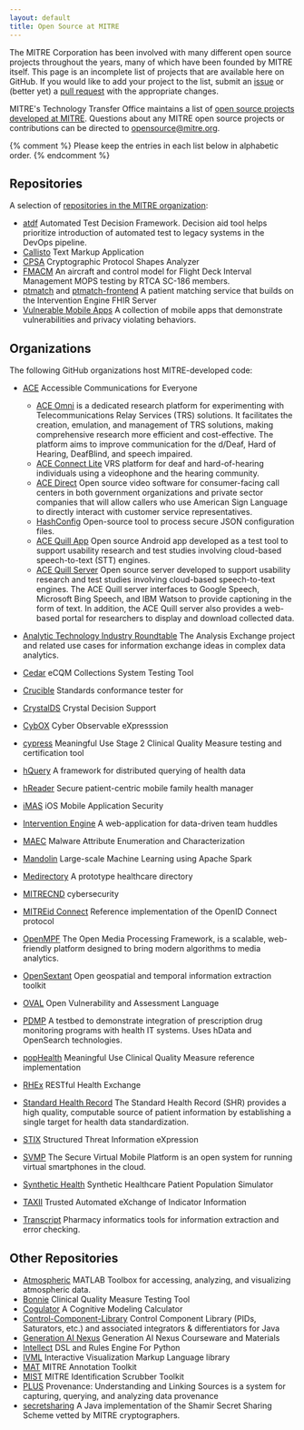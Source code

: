 ```yaml
---
layout: default
title: Open Source at MITRE
---
```


The MITRE Corporation has been involved with many different open source
projects throughout the years, many of which have been founded by MITRE itself.
This page is an incomplete list of projects that are available here on GitHub.
If you would like to add your project to the list, submit an
[issue](https://github.com/mitre/mitre.github.io/issues) or (better yet) a
[pull request](https://github.com/mitre/mitre.github.io/pulls) with the
appropriate changes.

MITRE's Technology Transfer Office maintains a list of [open source projects
developed at
MITRE](https://www.mitre.org/research/technology-transfer/open-source-software).
Questions about any MITRE open source projects or contributions can be directed
to [opensource@mitre.org](mailto:opensource@mitre.org).

{% comment %} Please keep the entries in each list below in alphabetic order. {% endcomment %}

## Repositories

A selection of [repositories in the MITRE organization](https://github.com/mitre):

* [atdf](https://github.com/mitre/atdf) Automated Test Decision Framework. Decision aid tool helps prioritize introduction of automated test to legacy systems in the DevOps pipeline.
* [Callisto](https://mitre.github.io/callisto/) Text Markup Application
* [CPSA](https://github.com/mitre/cpsa) Cryptographic Protocol Shapes Analyzer
* [FMACM](https://github.com/mitre/fmacm) An aircraft and control model for Flight Deck Interval Management MOPS testing by RTCA SC-186 members.
* [ptmatch](https://github.com/mitre/ptmatch) and [ptmatch-frontend](https://github.com/mitre/ptmatch-frontend) A patient matching service that builds on the Intervention Engine FHIR Server
* [Vulnerable Mobile Apps](https://mitre.github.io/vulnerable-mobile-apps/) A collection of mobile apps that demonstrate vulnerabilities and privacy violating behaviors.

## Organizations

The following GitHub organizations host MITRE-developed code:

* [ACE](https://github.com/mitrefccace) Accessible Communications for Everyone

  * [ACE Omni](https://github.com/mitrefccace/ace-omni) is a dedicated research platform for experimenting with Telecommunications Relay Services (TRS) solutions. It facilitates the creation, emulation, and management of TRS solutions, making comprehensive research more efficient and cost-effective. The platform aims to improve communication for the d/Deaf, Hard of Hearing, DeafBlind, and speech impaired.
  * [ACE Connect Lite](https://github.com/mitrefccace/aceconnectlite-public) VRS platform for deaf and hard-of-hearing individuals using a videophone and the hearing community.
  * [ACE Direct](https://github.com/mitre-ace-direct) Open source video software for consumer-facing call centers in both government organizations and private sector companies that will allow callers who use American Sign Language to directly interact with customer service representatives.
  * [HashConfig](https://github.com/mitrefccace/hashconfig) Open-source tool to process secure JSON configuration files.
  * [ACE Quill App](https://github.com/mitrefccace/ace-quill-app) Open source Android app developed as a test tool to support usability research and test studies involving cloud-based speech-to-text (STT) engines.
  * [ACE Quill Server](https://github.com/mitrefccace/ace-quill-server) Open source server developed to support usability research and test studies involving cloud-based speech-to-text engines. The ACE Quill server interfaces to Google Speech, Microsoft Bing Speech, and IBM Watson to provide captioning in the form of text. In addition, the ACE Quill server also provides a web-based portal for researchers to display and download collected data.

* [Analytic Technology Industry Roundtable](https://analytic-roundtable.github.io/) The Analysis Exchange project and related use cases for information exchange ideas in complex data analytics.
* [Cedar](https://github.com/mitre/cedar/) eCQM Collections System Testing Tool
* [Crucible](https://github.com/fhir-crucible) Standards conformance tester for
* [CrystalDS](https://github.com/crystal-ds) Crystal Decision Support
* [CybOX](https://github.com/CybOXProject) Cyber Observable eXpresssion
* [cypress](https://github.com/projectcypress) Meaningful Use Stage 2 Clinical Quality Measure testing and certification tool
* [hQuery](https://github.com/hquery) A framework for distributed querying of health data
* [hReader](https://github.com/projecthreader/) Secure patient-centric mobile family health manager
* [iMAS](https://github.com/project-imas) iOS Mobile Application Security
* [Intervention Engine](https://github.com/intervention-engine/) A web-application for data-driven team huddles
* [MAEC](https://github.com/MAECProject) Malware Attribute Enumeration and Characterization
* [Mandolin](https://github.com/project-mandolin) Large-scale Machine Learning using Apache Spark
* [Medirectory](https://github.com/Medirectory) A prototype healthcare directory
* [MITRECND](https://github.com/mitrecnd) cybersecurity
* [MITREid Connect](https://github.com/mitreid-connect) Reference implementation of the OpenID Connect protocol
* [OpenMPF](https://openmpf.github.io/) The Open Media Processing Framework, is a scalable, web-friendly platform designed to bring modern algorithms to media analytics.
* [OpenSextant](https://opensextant.github.io/) Open geospatial and temporal information extraction toolkit
* [OVAL](https://github.com/OVALProject) Open Vulnerability and Assessment Language
* [PDMP](https://github.com/project-pdmp) A testbed to demonstrate integration of prescription drug monitoring programs with health IT systems. Uses hData and OpenSearch technologies.
* [popHealth](https://github.com/pophealth) Meaningful Use Clinical Quality Measure reference implementation
* [RHEx](https://github.com/project-rhex) RESTful Health Exchange
* [Standard Health Record](https://github.com/standardhealth/) The Standard Health Record (SHR) provides a high quality, computable source of patient information by establishing a single target for health data standardization.
* [STIX](https://github.com/STIXProject) Structured Threat Information eXpression
* [SVMP](https://svmp.github.io) The Secure Virtual Mobile Platform is an open system for running virtual smartphones in the cloud.
* [Synthetic Health](https://github.com/synthetichealth/) Synthetic Healthcare Patient Population Simulator
* [TAXII](https://github.com/TAXIIProject) Trusted Automated eXchange of Indicator Information
* [Transcript](https://github.com/project-transcript/) Pharmacy informatics tools for information extraction and error checking.

## Other Repositories

* [Atmospheric](https://github.com/atmospheric/atmospheric) MATLAB Toolbox for accessing, analyzing, and visualizing atmospheric data.
* [Bonnie](https://github.com/projecttacoma/bonnie) Clinical Quality Measure Testing Tool
* [Cogulator](http://cogulator.github.io/Cogulator/) A Cognitive Modeling Calculator
* [Control-Component-Library](https://github.com/buffetboy2001/Control-Component-Library) Control Component Library (PIDs, Saturators, etc.) and associated integrators &amp; differentiators for Java
* [Generation AI Nexus](https://github.com/Generation-AI-Nexus) Generation AI Nexus Courseware and Materials
* [Intellect](https://github.com/nemonik/Intellect) DSL and Rules Engine For Python
* [IVML](https://jegentile.github.io/ivml/) Interactive Visualization Markup Language library
* [MAT](http://mat-annotation.sourceforge.net/) MITRE Annotation Toolkit
* [MIST](http://mist-deid.sourceforge.net/) MITRE Identification Scrubber Toolkit
* [PLUS](https://github.com/plus-provenance/plus) Provenance: Understanding and Linking Sources is a system for capturing, querying, and analyzing data provenance
* [secretsharing](https://github.com/secretsharing/secretsharing) A Java implementation of the Shamir Secret Sharing Scheme vetted by MITRE cryptographers.
